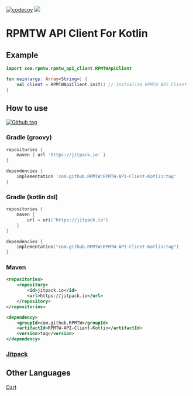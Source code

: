 [![codecov](https://codecov.io/gh/RPMTW/RPMTW-API-Client-Kotlin/branch/main/graph/badge.svg?token=LLbPksdbHb)](https://codecov.io/gh/RPMTW/RPMTW-API-Client-Kotlin)
[![](https://jitpack.io/v/RPMTW/RPMTW-API-Client-Kotlin.svg)](https://jitpack.io/#RPMTW/RPMTW-API-Client-Kotlin)

# RPMTW API Client For Kotlin

## Example

```kotlin
import com.rpmtw.rpmtw_api_client.RPMTWApiClient

fun main(args: Array<String>) {
    val client = RPMTWApiClient.init() // Initialize RPMTW API Client
}
```

## How to use

[![Github tag](https://img.shields.io/github/tag/RPMTW/RPMTW-API-Client-Kotlin.svg)](https://github.com/RPMTW/RPMTW-API-Client-Kotlin/tags/)

### Gradle (groovy)

```groovy
repositories {
    maven { url 'https://jitpack.io' }
}

dependencies {
    implementation 'com.github.RPMTW:RPMTW-API-Client-Kotlin:tag'
}
```

### Gradle (kotlin dsl)

```kotlin
repositories {
    maven {
        url = uri("https://jitpack.io")
    }
}

dependencies {
    implementation("com.github.RPMTW:RPMTW-API-Client-Kotlin:tag")
}
```

### Maven

```xml
<repositories>
    <repository>
        <id>jitpack.io</id>
        <url>https://jitpack.io</url>
    </repository>
</repositories>
```

```xml
<dependency>
    <groupId>com.github.RPMTW</groupId>
    <artifactId>RPMTW-API-Client-Kotlin</artifactId>
    <version>tag</version>
</dependency>
```

### [Jitpack](https://jitpack.io/#RPMTW/RPMTW-API-Client-Kotlin)

## Other Languages

[Dart](https://github.com/RPMTW/RPMTW-API-Client)